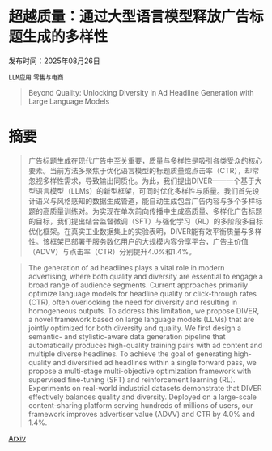 # 超越质量：通过大型语言模型释放广告标题生成的多样性

发布时间：2025年08月26日

`LLM应用` `零售与电商`

> Beyond Quality: Unlocking Diversity in Ad Headline Generation with Large Language Models

# 摘要

> 广告标题生成在现代广告中至关重要，质量与多样性是吸引各类受众的核心要素。当前方法多聚焦于优化语言模型的标题质量或点击率（CTR），却常忽视多样性需求，导致输出同质化。为此，我们提出DIVER——一个基于大型语言模型（LLMs）的新型框架，可同时优化多样性与质量。我们首先设计语义与风格感知的数据生成管道，能自动生成包含广告内容与多个多样标题的高质量训练对。为实现在单次前向传播中生成高质量、多样化广告标题的目标，我们提出结合监督微调（SFT）与强化学习（RL）的多阶段多目标优化框架。在真实工业数据集上的实验表明，DIVER能有效平衡质量与多样性。该框架已部署于服务数亿用户的大规模内容分享平台，广告主价值（ADVV）与点击率（CTR）分别提升4.0%和1.4%。

> The generation of ad headlines plays a vital role in modern advertising, where both quality and diversity are essential to engage a broad range of audience segments. Current approaches primarily optimize language models for headline quality or click-through rates (CTR), often overlooking the need for diversity and resulting in homogeneous outputs. To address this limitation, we propose DIVER, a novel framework based on large language models (LLMs) that are jointly optimized for both diversity and quality. We first design a semantic- and stylistic-aware data generation pipeline that automatically produces high-quality training pairs with ad content and multiple diverse headlines. To achieve the goal of generating high-quality and diversified ad headlines within a single forward pass, we propose a multi-stage multi-objective optimization framework with supervised fine-tuning (SFT) and reinforcement learning (RL). Experiments on real-world industrial datasets demonstrate that DIVER effectively balances quality and diversity. Deployed on a large-scale content-sharing platform serving hundreds of millions of users, our framework improves advertiser value (ADVV) and CTR by 4.0% and 1.4%.

[Arxiv](https://arxiv.org/abs/2508.18739)
